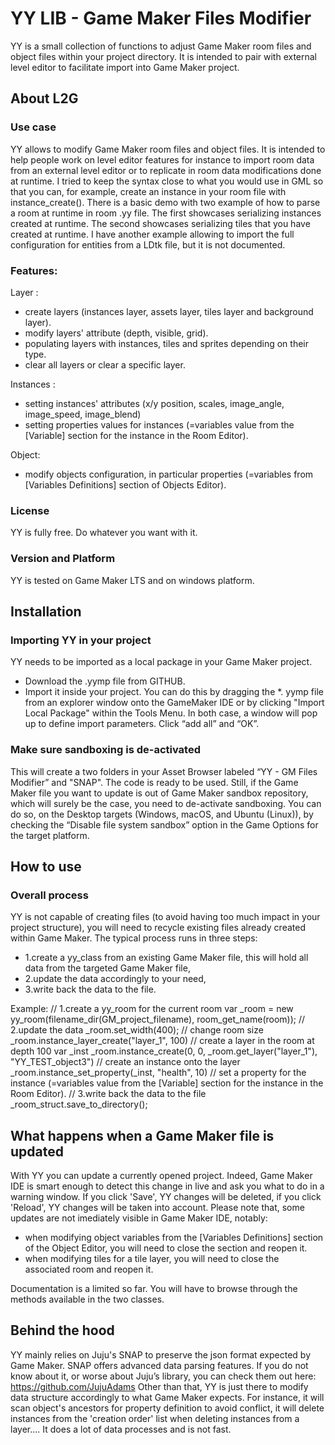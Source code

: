 # YY LIB - Game Maker Files Modifier
YY is a small collection of functions to adjust Game Maker room files and object files within your project directory. It is intended to pair with external level editor to facilitate import into Game Maker project.

## About L2G
### Use case
YY allows to modify Game Maker room files and object files. It is intended to help people work on level editor features for instance to import room data from an external level editor or to replicate in room data modifications done at runtime. 
I tried to keep the syntax close to what you would use in GML so that you can, for example, create an instance in your room file with instance_create().
There is a basic demo with two example of how to parse a room at runtime in room .yy file. The first showcases serializing instances created at runtime. The second showcases serializing tiles that you have created at runtime.
I have another example allowing to import the full configuration for entities from a LDtk file, but it is not documented.

### Features:
Layer :
- create layers (instances layer, assets layer, tiles layer and background layer).
- modify layers' attribute (depth, visible, grid).
- populating layers with instances, tiles and sprites depending on their type.
- clear all layers or clear a specific layer. 

Instances : 
- setting instances' attributes (x/y position, scales, image_angle, image_speed, image_blend)
- setting properties values for instances (=variables value from the [Variable] section for the instance in the Room Editor). 

Object:
- modify objects configuration, in particular properties (=variables from [Variables Definitions] section of Objects Editor).

### License
YY is fully free. Do whatever you want with it.

### Version and Platform
YY is tested on Game Maker LTS and on windows platform.

## Installation
### Importing YY in your project
YY needs to be imported as a local package in your Game Maker project.
-	Download the .yymp file from GITHUB.
-	Import it inside your project. You can do this by dragging the *. yymp file from an explorer window onto the GameMaker IDE or by clicking "Import Local Package" within the Tools Menu. In both case, a window will pop up to define import parameters. Click “add all” and “OK”. 

### Make sure sandboxing is de-activated
This will create a two folders in your Asset Browser labeled “YY - GM Files Modifier” and "SNAP". The code is ready to be used.
Still, if the Game Maker file you want to update is out of Game Maker sandbox repository, which will surely be the case, you need to de-activate sandboxing. You can do so, on the Desktop targets (Windows, macOS, and Ubuntu (Linux)), by checking the “Disable file system sandbox” option in the Game Options for the target platform.

## How to use

### Overall process
YY is not capable of creating files (to avoid having too much impact in your project structure), you will need to recycle existing files already created within Game Maker. 
The typical process runs in three steps: 
-	1.create a yy_class from an existing Game Maker file, this will hold all data from the targeted Game Maker file, 
-	2.update the data accordingly to your need, 
-	3.write back the data to the file.

Example:
// 1.create a yy_room for the current room
var _room = new yy_room(filename_dir(GM_project_filename), room_get_name(room)); 
// 2.update the data
_room.set_width(400); // change room size
_room.instance_layer_create("layer_1", 100) // create a layer in the room at depth 100
var _inst _room.instance_create(0, 0, _room.get_layer("layer_1"), "YY_TEST_object3") // create an instance onto the layer
_room.instance_set_property(_inst, "health", 10) // set a property for the instance (=variables value from the [Variable] section for the instance in the Room Editor).
// 3.write back the data to the file
_room_struct.save_to_directory(); 

## What happens when a Game Maker file is updated
With YY you can update a currently opened project. Indeed, Game Maker IDE is smart enough to detect this change in live and ask you what to do in a warning window. If you click 'Save', YY changes will be deleted, if you click 'Reload', YY changes will be taken into account. 
Please note that, some updates are not imediately visible in Game Maker IDE, notably:
- when modifying object variables from the [Variables Definitions] section of the Object Editor, you will need to close the section and reopen it.
- when modifying tiles for a tile layer, you will need to close the associated room and reopen it.

Documentation is a limited so far. You will have to browse through the methods available in the two classes.

## Behind the hood
YY mainly relies on Juju's SNAP to preserve the json format expected by Game Maker. SNAP offers advanced data parsing features. If you do not know about it, or worse about Juju’s library, you can check them out here: https://github.com/JujuAdams
Other than that, YY is just there to modify data structure accordingly to what Game Maker expects. For instance, it will scan object's ancestors for property definition to avoid conflict, it will delete instances from the 'creation order' list when deleting instances from a layer.... It does a lot of data processes and is not fast.
